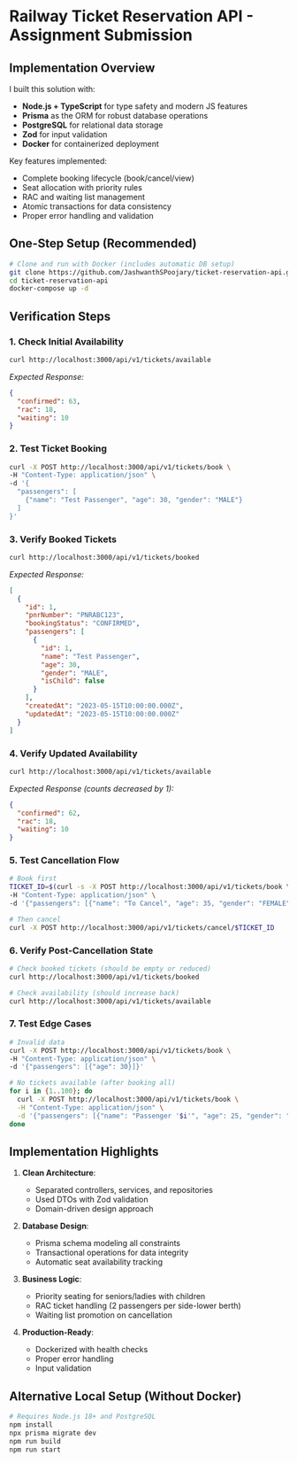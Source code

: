 # Railway Ticket Reservation API - Assignment Submission

## Implementation Overview

I built this solution with:
- **Node.js + TypeScript** for type safety and modern JS features
- **Prisma** as the ORM for robust database operations
- **PostgreSQL** for relational data storage
- **Zod** for input validation
- **Docker** for containerized deployment

Key features implemented:
- Complete booking lifecycle (book/cancel/view)
- Seat allocation with priority rules
- RAC and waiting list management
- Atomic transactions for data consistency
- Proper error handling and validation

## One-Step Setup (Recommended)

```bash
# Clone and run with Docker (includes automatic DB setup)
git clone https://github.com/JashwanthSPoojary/ticket-reservation-api.git
cd ticket-reservation-api
docker-compose up -d
```

## Verification Steps

### 1. Check Initial Availability
```bash
curl http://localhost:3000/api/v1/tickets/available
```
*Expected Response:*
```json
{
  "confirmed": 63,
  "rac": 18,
  "waiting": 10
}
```

### 2. Test Ticket Booking
```bash
curl -X POST http://localhost:3000/api/v1/tickets/book \
-H "Content-Type: application/json" \
-d '{
  "passengers": [
    {"name": "Test Passenger", "age": 30, "gender": "MALE"}
  ]
}'
```

### 3. Verify Booked Tickets
```bash
curl http://localhost:3000/api/v1/tickets/booked
```
*Expected Response:*
```json
[
  {
    "id": 1,
    "pnrNumber": "PNRABC123",
    "bookingStatus": "CONFIRMED",
    "passengers": [
      {
        "id": 1,
        "name": "Test Passenger",
        "age": 30,
        "gender": "MALE",
        "isChild": false
      }
    ],
    "createdAt": "2023-05-15T10:00:00.000Z",
    "updatedAt": "2023-05-15T10:00:00.000Z"
  }
]
```

### 4. Verify Updated Availability
```bash
curl http://localhost:3000/api/v1/tickets/available
```
*Expected Response (counts decreased by 1):*
```json
{
  "confirmed": 62,
  "rac": 18,
  "waiting": 10
}
```

### 5. Test Cancellation Flow
```bash
# Book first
TICKET_ID=$(curl -s -X POST http://localhost:3000/api/v1/tickets/book \
-H "Content-Type: application/json" \
-d '{"passengers": [{"name": "To Cancel", "age": 35, "gender": "FEMALE"}]}' | jq -r '.data.id')

# Then cancel
curl -X POST http://localhost:3000/api/v1/tickets/cancel/$TICKET_ID
```

### 6. Verify Post-Cancellation State
```bash
# Check booked tickets (should be empty or reduced)
curl http://localhost:3000/api/v1/tickets/booked

# Check availability (should increase back)
curl http://localhost:3000/api/v1/tickets/available
```

### 7. Test Edge Cases
```bash
# Invalid data
curl -X POST http://localhost:3000/api/v1/tickets/book \
-H "Content-Type: application/json" \
-d '{"passengers": [{"age": 30}]}'

# No tickets available (after booking all)
for i in {1..100}; do
  curl -X POST http://localhost:3000/api/v1/tickets/book \
  -H "Content-Type: application/json" \
  -d '{"passengers": [{"name": "Passenger '$i'", "age": 25, "gender": "MALE"}]}'
done
```

## Implementation Highlights

1. **Clean Architecture**:
   - Separated controllers, services, and repositories
   - Used DTOs with Zod validation
   - Domain-driven design approach

2. **Database Design**:
   - Prisma schema modeling all constraints
   - Transactional operations for data integrity
   - Automatic seat availability tracking

3. **Business Logic**:
   - Priority seating for seniors/ladies with children
   - RAC ticket handling (2 passengers per side-lower berth)
   - Waiting list promotion on cancellation

4. **Production-Ready**:
   - Dockerized with health checks
   - Proper error handling
   - Input validation

## Alternative Local Setup (Without Docker)

```bash
# Requires Node.js 18+ and PostgreSQL
npm install
npx prisma migrate dev
npm run build
npm run start
```
